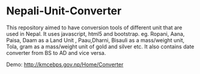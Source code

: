 Nepali-Unit-Converter
=====================

This repository aimed to have conversion tools of different unit that are used in Nepal. It uses javascript, html5 and bootstrap. eg. Ropani, Aana, Paisa, Daam as a Land Unit , Paau,Dharni, Bisauli as a mass/weight unit, Tola, gram as a mass/weight unit of gold and silver etc. It also contains date converter from BS to AD and vice versa.

Demo: http://kmcebps.gov.np/Home/Converter
